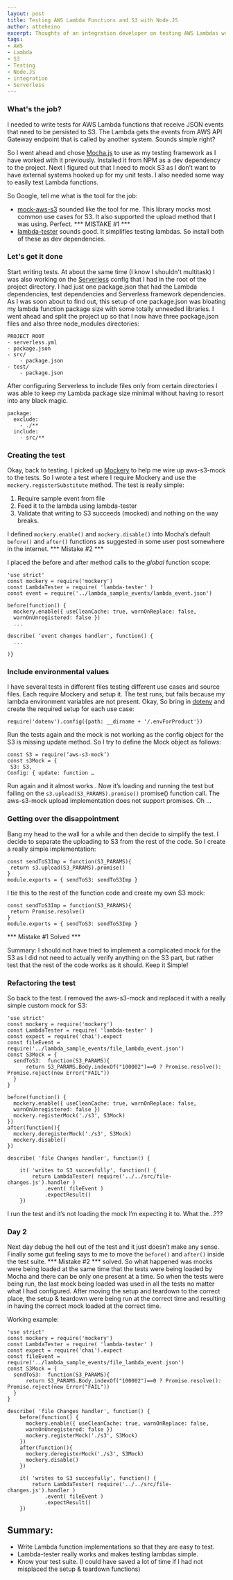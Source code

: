 ```yaml
---
layout: post
title: Testing AWS Lambda Functions and S3 with Node.JS
author: atteheino
excerpt: Thoughts of an integration developer on testing AWS Lambdas written with Node.JS.  
tags:
- AWS
- Lambda
- S3
- Testing
- Node.JS
- integration
- Serverless
---
```


### What's the job?
I needed to write tests for AWS Lambda functions that receive JSON events that need to be persisted to S3. The Lambda gets the events from AWS API Gateway endpoint that is called by another system. Sounds simple right?

So I went ahead and chose [Mocha.js](https://mochajs.org/) to use as my testing framework as I have worked with it previously. Installed it from NPM as a dev dependency to the project. Next I figured out that I need to mock S3 as I don’t want to have external systems hooked up for my unit tests. I also needed some way to easily test Lambda functions.

So Google, tell me what is the tool for the job:
- [mock-aws-s3](https://www.npmjs.com/package/mock-aws-s3) sounded like the tool for me. This library mocks most common use cases for S3. It also supported the upload method that I was using. Perfect. *** MISTAKE #1 ***
- [lambda-tester](https://www.npmjs.com/package/lambda-tester) sounds good. It simplifies testing lambdas. So install both of these as dev dependencies.

### Let's get it done
Start writing tests. At about the same time (I know I shouldn't multitask) I was also working on the [Serverless](https://serverless.com/) config that I had in the root of the project directory. I had just one package.json that had the Lambda dependencies, test dependencies and Serverless framework dependencies. As I was soon about to find out, this setup of one package.json was bloating my lambda function package size with some totally unneeded libraries. I went ahead and split the project up so that I now have three package.json files and also three node_modules directories:

```
PROJECT ROOT
- serverless.yml
- package.json
- src/
    - package.json
- test/
    - package.json
```

After configuring Serverless to include files only from certain directories I was able to keep my Lambda package size minimal without having to resort into any black magic.

```
package:
  exclude:
    - ./**
  include:
    - src/**
```

### Creating the test

Okay, back to testing. I picked up [Mockery](https://www.npmjs.com/package/mockery) to help me wire up aws-s3-mock to the tests. So I wrote a test where I require Mockery and use the ```mockery.registerSubstitute``` method. The test is really simple:

1. Require sample event from file
2. Feed it to the lambda using lambda-tester
3. Validate that writing to S3 succeeds (mocked) and nothing on the way breaks.

I defined ```mockery.enable()``` and ```mockery.disable()``` into Mocha’s default ```before()``` and ```after()``` functions as suggested in some user post somewhere in the internet.
*** Mistake #2 ***

I placed the before and after method calls to the *global* function scope:

```
'use strict'
const mockery = require('mockery')
const LambdaTester = require( 'lambda-tester' )
const event = require('../lambda_sample_events/lambda_event.json')

before(function() {
  mockery.enable({ useCleanCache: true, warnOnReplace: false,
  warnOnUnregistered: false })
  ...

describe( ‘event changes handler', function() {
  ...  

)}
```

### Include environmental values

I have several tests in different files testing different use cases and source files. Each require Mockery and setup it. The test runs, but fails because my lambda environment variables are not present. Okay, So bring in [dotenv](https://www.npmjs.com/package/dotenv) and create the required setup for each use case:

```
require('dotenv').config({path: __dirname + '/.envForProduct'})
```

Run the tests again and the mock is not working as the config object for the S3 is missing update method. So I try to define the Mock object as follows:

```
const S3 = require(‘aws-s3-mock’)
const s3Mock = {
 S3: S3,
Config: { update: function …
```

Run again and it almost works.. Now it’s loading and running the test but failing on the  ```s3.upload(S3_PARAMS).promise()``` promise() function call. The aws-s3-mock upload implementation does not support promises. Oh …

### Getting over the disappointment

Bang my head to the wall for a while and then decide to simplify the test. I decide to separate the uploading to S3 from the rest of the code. So I create a really simple implementation:

```
const sendToS3Imp = function(S3_PARAMS){
 return s3.upload(S3_PARAMS).promise()
}
module.exports = { sendToS3: sendToS3Imp }
```

I tie this to the rest of the function code and create my own S3 mock:

```
const sendToS3Imp = function(S3_PARAMS){
 return Promise.resolve()
}
module.exports = { sendToS3: sendToS3Imp }
```

*** Mistake #1 Solved ***

Summary: I should not have tried to implement a complicated mock for the S3 as I did not need to actually verify anything on the S3 part, but rather test that the rest of the code works as it should. Keep it Simple!

### Refactoring the test

So back to the test. I removed the aws-s3-mock and replaced it with a really simple custom mock for S3:

```
'use strict'
const mockery = require('mockery')
const LambdaTester = require( 'lambda-tester' )
const expect = require('chai').expect
const fileEvent = require('../lambda_sample_events/file_lambda_event.json')
const S3Mock = {
  sendToS3:  function(S3_PARAMS){
      return S3_PARAMS.Body.indexOf("100002")==0 ? Promise.resolve(): Promise.reject(new Error("FAIL"))
  }
}

before(function() {
  mockery.enable({ useCleanCache: true, warnOnReplace: false,
  warnOnUnregistered: false })
  mockery.registerMock('./s3', S3Mock)
})
after(function(){
  mockery.deregisterMock('./s3', S3Mock)
  mockery.disable()
})

describe( 'file Changes handler', function() {   

    it( 'writes to S3 succesfully', function() {
        return LambdaTester( require('../../src/file-changes.js').handler )
            .event( fileEvent )
            .expectResult()
    })
```

I run the test and it’s not loading the mock I’m expecting it to. What the…???

### Day 2

Next day debug the hell out of the test and it just doesn’t make any sense. Finally some gut feeling says to me to move the ```before()``` and ```after()``` inside the test suite. *** Mistake #2 *** solved. So what happened was mocks were being loaded at the same time that the tests were being loaded by Mocha and there can be only one present at a time. So when the tests were being run, the last mock being loaded was used in all the tests no matter what I had configured. After moving the setup and teardown to the correct place, the setup & teardown were being run at the correct time and resulting in having the correct mock loaded at the correct time.

Working example:

```
'use strict'
const mockery = require('mockery')
const LambdaTester = require( 'lambda-tester' )
const expect = require('chai').expect
const fileEvent = require('../lambda_sample_events/file_lambda_event.json')
const S3Mock = {
  sendToS3:  function(S3_PARAMS){
      return S3_PARAMS.Body.indexOf("100002")==0 ? Promise.resolve(): Promise.reject(new Error("FAIL"))
  }
}

describe( 'file Changes handler', function() {   
    before(function() {
      mockery.enable({ useCleanCache: true, warnOnReplace: false,
      warnOnUnregistered: false })
      mockery.registerMock('./s3', S3Mock)
    })
    after(function(){
      mockery.deregisterMock('./s3', S3Mock)
      mockery.disable()
    })

    it( 'writes to S3 succesfully', function() {
        return LambdaTester( require('../../src/file-changes.js').handler )
            .event( fileEvent )
            .expectResult()
    })
```


## Summary:
- Write Lambda function implementations so that they are easy to test.
- Lambda-tester really works and makes testing lambdas simple.
- Know your test suite. (I could have saved a lot of time if I had not misplaced the setup & teardown functions)
